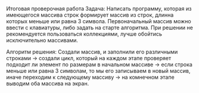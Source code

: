 Итоговая проверочная работа
Задача:
Написать программу, которая из имеющегося массива строк формирует массив из строк, длинна которых меньше или равна 3 символа. Первоначальный массив можно ввести с клавиатуры, либо задать на старте алгоритма. При решении не рекомендуется пользоваться коллекциями, лучше обойтись исключительно массивами.

Алгоритм решения:
Создали массив, и заполнили его различными строками -> создали цикл, который на каждом этапе проверяет подходит ли элемент по размерам в начальном массиве -> если строка меньше или равна 3 символам, то мы его записываем в новый массив, иначе переходим к следующему массиву -> на комнечном этапе выводим оба массива на экран.